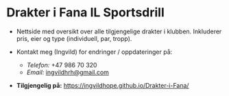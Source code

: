 # Drakter i Fana IL Sportsdrill
* Nettside med oversikt over alle tilgjengelige drakter i klubben. Inkluderer pris, eier og type (individuell, par, tropp).
* Kontakt meg (Ingvild) for endringer / oppdateringer på:
    * *Telefon:* +47 986 70 320
    * *Email:* ingvildhrh@gmail.com

* **Tilgjengelig på:**
https://ingvildhope.github.io/Drakter-i-Fana/